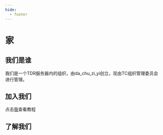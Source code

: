```yaml
---
hide:
  - footer
---
```

# 家



## 我们是谁
我们是一个TDR服务器内的组织，由da_chu_zi_yi创立，现由TC组织管理委员会进行管理。
## 加入我们
点击[我](join_us.md)查看教程

## 了解我们
